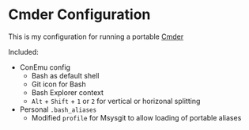 # Cmder Configuration

This is my configuration for running a portable [Cmder](https://github.com/bliker/cmder)

Included:
- ConEmu config
    + Bash as default shell
    + Git icon for Bash
    + Bash Explorer context
    + `Alt` + `Shift` + `1` or `2` for vertical or horizonal splitting
- Personal `.bash_aliases`
    - Modified `profile` for Msysgit to allow loading of portable aliases